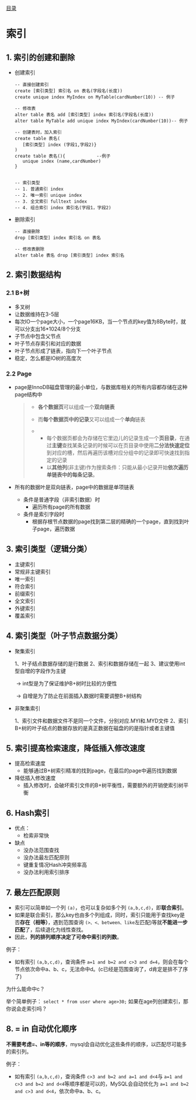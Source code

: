 [目录](目录.md)

# 索引

## 1.  索引的创建和删除

* 创建索引

  ```mysql
  -- 直接创建索引
  create [索引类型] 索引名 on 表名(字段名(长度))
  create unique index MyIndex on MyTable(cardNumber(10)) -- 例子
  
  -- 修改表 
  alter table 表名 add [索引类型] index 索引名(字段名(长度))
  alter table MyTable add unique index MyIndex(cardNumber(10))-- 例子
  
  -- 创建表时，加入索引
  create table 表名(
  	 [索引类型] index (字段1,字段2)}
  )
  create table 表名(){			--例子
  	 unique index (name,cardNumber)
  }
  
  
  -- 索引类型
  -- 1. 普通索引 index
  -- 2. 唯一索引 unique index
  -- 3. 全文索引 fulltext index
  -- 4. 组合索引 index 索引名(字段1，字段2)
  ```

* 删除索引

  ```mysql
  -- 直接删除 
  drop [索引类型] index 索引名 on 表名
  
  -- 修改表删除
  alter table 表名 drop [索引类型] index 索引名
  ```

## 2. 索引数据结构

### 2.1 B+树

* 多叉树
* 让数据维持在3-5层
* 每次IO一个page大小，一个page16KB，当一个节点的key值为8Byte时，就可以分支出16*1024/8个分支
* 子节点中包含父节点
* 叶子节点存索引和对应的数据
* 叶子节点形成了链表，指向下一个叶子节点
* 稳定，怎么都是IO树的高度次

### 2.2 Page

* page是InnoDB磁盘管理的最小单位，与数据库相关的所有内容都存储在这种page结构中

  > - **各个数据页**可以组成一个**双向链表**
  >
  > - 而**每个数据页中的记录**又可以组成一个**单向**链表
  >
  > - - 每个数据页都会为存储在它里边儿的记录生成一个**页目录**，在通过**主键**查找某条记录的时候可以在页目录中使用**二分法快速定位**到对应的槽，然后再遍历该槽对应分组中的记录即可快速找到指定的记录
  >   - 以**其他列**(非主键)作为搜索条件：只能从最小记录开始**依次遍历单链表中的每条记录**。

* 所有的数据叶是双向链表，page中的数据是单项链表
  * 条件是普通字段（非索引数据）时
    * 遍历所有page的所有数据
  * 条件是索引字段时
    * 根据存根节点数据的page找到第二层的精确的一个page，直到找到叶子page，遍历数据



## 3. 索引类型（逻辑分类）

* 主键索引
* 常规非主键索引
* 唯一索引
* 符合索引
* 前缀索引
*  全文索引
* 外键索引
* 覆盖索引

## 4. 索引类型（叶子节点数据分类）

* 聚集索引

  1、叶子结点数据存储的是行数据
  2、索引和数据存储在一起
  3、建议使用int型自增的字段作为主键

  ​	-> int型是为了保证维护B+树时比较的方便性

  ​	-> 自增是为了防止在前面插入数据时需要调整B+树结构

* 非聚集索引

  1、索引文件和数据文件不是同一个文件，分别对应.MYI和.MYD文件
  2、索引B+树的叶子结点的数据存放的是真正数据在磁盘的的是指针或者主键值

## 5. 索引提高检索速度，降低插入修改速度

* 提高检索速度
  * 能够通过B+树索引精准的找到page，在最后的page中遍历找到数据
* 降低插入修改速度
  * 插入修改时，会破坏索引文件的B+树平衡性，需要额外的开销使索引树平衡

## 6. Hash索引

* 优点：
  * 检索非常快
* 缺点
  * 没办法范围查找
  * 没办法最左匹配原则
  * 键重复情况Hash冲突频率高
  * 没办法利用索引排序

## 7. 最左匹配原则

- 索引可以简单如一个列 `(a)`，也可以复杂如多个列 `(a,b,c,d)`，即**联合索引**。
- 如果是联合索引，那么key也由多个列组成，同时，索引只能用于查找key是否**存在（相等）**，遇到范围查询 `(>、<、between、like`左匹配)等就**不能进一步匹配**了，后续退化为线性查找。
- 因此，**列的排列顺序决定了可命中索引的列数**。

例子：

- 如有索引 `(a,b,c,d)`，查询条件 `a=1 and b=2 and c>3 and d=4`，则会在每个节点依次命中a、b、c，无法命中d。(c已经是范围查询了，d肯定是排不了序了)

为什么能命中c？

举个简单例子： `select * from user where age>30;` 如果在age列创建索引，那你说会走索引吗？

## 8. = in 自动优化顺序

**不需要考虑=、in等的顺序**，mysql会自动优化这些条件的顺序，以匹配尽可能多的索引列。

例子：

- 如有索引 `(a,b,c,d)`，查询条件 `c>3 and b=2 and a=1 and d<4`与 `a=1 and c>3 and b=2 and d<4`等顺序都是可以的，MySQL会自动优化为 `a=1 and b=2 and c>3 and d<4`，依次命中a、b、c。

